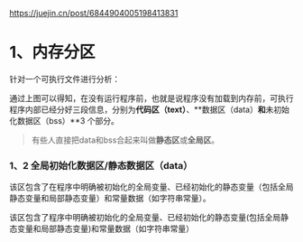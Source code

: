 https://juejin.cn/post/6844904005198413831

# 1、内存分区

针对一个可执行文件进行分析：


通过上图可以得知，在没有运行程序前，也就是说程序没有加载到内存前，可执行程序内部已经分好三段信息，分别为**代码区（text）**、**数据区（data）**和**未初始化数据区（bss）**3 个部分。

> 有些人直接把data和bss合起来叫做**静态区**或**全局区**。

### 1、2 全局初始化数据区/静态数据区（data）
该区包含了在程序中明确被初始化的全局变量、已经初始化的静态变量（包括全局静态变量和局部静态变量）和常量数据（如字符串常量）。

该区包含了程序中明确被初始化的全局变量、已经初始化的静态变量(包括全局静态变量和局部静态变量)和常量数据（如字符串常量）